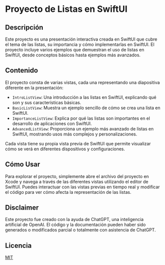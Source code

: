 # Proyecto de Listas en SwiftUI

## Descripción
Este proyecto es una presentación interactiva creada en SwiftUI que cubre el tema de las listas, su importancia y cómo implementarlas en SwiftUI. El proyecto incluye varios ejemplos que demuestran el uso de listas en SwiftUI, desde conceptos básicos hasta ejemplos más avanzados.

## Contenido
El proyecto consta de varias vistas, cada una representando una diapositiva diferente en la presentación:

- `IntroListView`: Una introducción a las listas en SwiftUI, explicando qué son y sus características básicas.
- `BasicListView`: Muestra un ejemplo sencillo de cómo se crea una lista en SwiftUI.
- `ImportanceListView`: Explica por qué las listas son importantes en el desarrollo de aplicaciones con SwiftUI.
- `AdvancedListView`: Proporciona un ejemplo más avanzado de listas en SwiftUI, mostrando usos más complejos y personalizaciones.

Cada vista tiene su propia vista previa de SwiftUI que permite visualizar cómo se verá en diferentes dispositivos y configuraciones.

## Cómo Usar
Para explorar el proyecto, simplemente abre el archivo del proyecto en Xcode y navega a través de las diferentes vistas utilizando el editor de SwiftUI. Puedes interactuar con las vistas previas en tiempo real y modificar el código para ver cómo afecta la representación de las listas.

## Disclaimer
Este proyecto fue creado con la ayuda de ChatGPT, una inteligencia artificial de OpenAI. El código y la documentación pueden haber sido generados o modificados parcial o totalmente con asistencia de ChatGPT.

## Licencia
[MIT](LICENSE)


